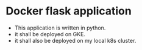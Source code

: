 # Docker flask application

- This application is written in python.
- it shall be deployed on GKE.
- it shall also be deployed on my local k8s cluster.